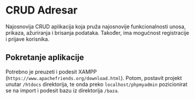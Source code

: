 # CRUD Adresar

Najosnovija CRUD aplikacija koja pruža najosnovije funkcionalnosti unosa, prikaza, ažuriranja i brisanja podataka. Također, ima mogućnost registracije i prijave korisnika.

## Pokretanje aplikacije

Potrebno je preuzeti i podesit XAMPP (`https://www.apachefriends.org/download.html`). Potom, postavit projekt unutar `/htdocs` direktorija, te onda preko `localhost/phpmyadmin` pozicionirat se na import i podesit bazu iz direktorija `/baza`.